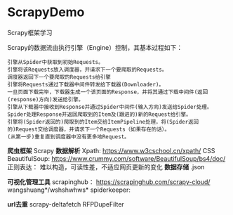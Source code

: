 # ScrapyDemo
Scrapy框架学习

Scrapy的数据流由执行引擎（Engine）控制，其基本过程如下：

    引擎从Spider中获取到初始Requests。
    引擎将该Requests放入调度器，并请求下一个要爬取的Requests。
    调度器返回下一个要爬取的Requests给引擎
    引擎将Requests通过下载器中间件转发给下载器(Downloader)。
    一旦页面下载完毕，下载器生成一个该页面的Response，并将其通过下载中间件(返回(response)方向)发送给引擎。
    引擎从下载器中接收到Response并通过Spider中间件(输入方向)发送给Spider处理。
    Spider处理Response并返回爬取到的Item及(跟进的)新的Request给引擎。
    引擎将(Spider返回的)爬取到的Item交给ItemPipeline处理，将(Spider返回的)Request交给调度器，并请求下一个Requests（如果存在的话）。
    (从第一步)重复直到调度器中没有更多地Request。


**爬虫框架**
    Scrapy
**数据解析**
    Xpath: 
        https://www.w3cschool.cn/xpath/
    CSS
    BeautifulSoup: 
        https://www.crummy.com/software/BeautifulSoup/bs4/doc/
    正则表达：
        难以构造，可读性差，不适应网页更新的变化
**数据存储**
    .json
    
**可视化管理工具**
    scrapinghub： 
        https://scrapinghub.com/scrapy-cloud/        
        wangshuang*/wshshwhws*
    spiderkeeper:
        
        
        
**url去重**
    scrapy-deltafetch
    RFPDupeFilter
